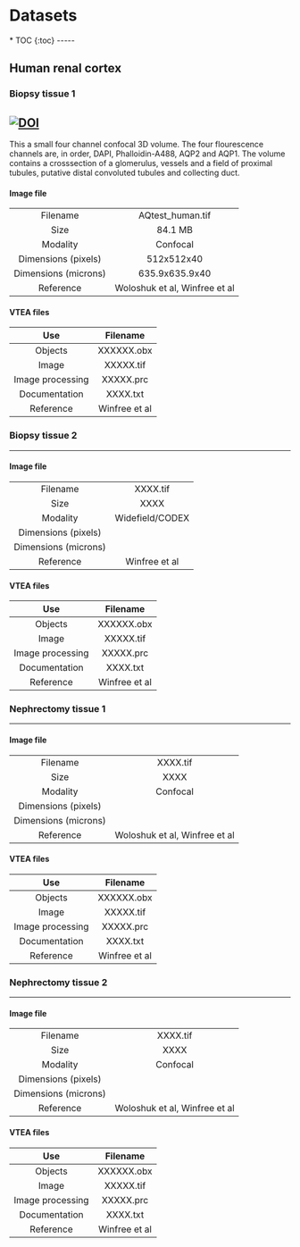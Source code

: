 <h1>Datasets</h1>
* TOC
{:toc}
-----

## Human renal cortex

### Biopsy tissue 1
<a href="https://doi.org/10.5281/zenodo.5816199"><img src="https://zenodo.org/badge/DOI/10.5281/zenodo.5816199.svg" alt="DOI"></a>
-----

This a small four channel confocal 3D volume.  The four flourescence channels are, in order, DAPI, Phalloidin-A488, AQP2 and AQP1.  The volume contains a crosssection of a glomerulus, vessels and a field of proximal tubules, putative distal convoluted tubules and collecting duct.

<h4> Image file </h4>

|        |        |
|:------:|:------:|
|Filename|AQtest_human.tif| 
|Size|84.1 MB|   
|Modality|Confocal| 
|Dimensions (pixels)|512x512x40|
|Dimensions (microns)|635.9x635.9x40|
|Reference|Woloshuk et al, Winfree et al|

<h4> VTEA files </h4>

|    Use   |    Filename   |
|:------:|:------:|
|Objects|XXXXXX.obx| 
|Image|XXXXX.tif|   
|Image processing|XXXXX.prc| 
|Documentation|XXXX.txt|
|Reference|Winfree et al|

### Biopsy tissue 2
-----

<h4> Image file </h4>

|      |      |
|:------:|:------:|
|Filename|XXXX.tif| 
|Size|XXXX|   
|Modality|Widefield/CODEX| 
|Dimensions (pixels)| |
|Dimensions (microns)|  |
|Reference| Winfree et al|

<h4> VTEA files </h4>

|    Use   |    Filename   |
|:------:|:------:|
|Objects|XXXXXX.obx| 
|Image|XXXXX.tif|   
|Image processing|XXXXX.prc| 
|Documentation|XXXX.txt|
|Reference|Winfree et al|

### Nephrectomy tissue 1
-----

<h4> Image file </h4>

|      |      |
|:------:|:------:|
|Filename|XXXX.tif| 
|Size|XXXX|   
|Modality|Confocal| 
|Dimensions (pixels)| |
|Dimensions (microns)|  |
|Reference|Woloshuk et al, Winfree et al|

<h4> VTEA files </h4>

|    Use   |    Filename   |
|:------:|:------:|
|Objects|XXXXXX.obx| 
|Image|XXXXX.tif|   
|Image processing|XXXXX.prc| 
|Documentation|XXXX.txt|
|Reference|Winfree et al|

### Nephrectomy tissue 2
-----

<h4> Image file </h4>

|      |      |
|:------:|:------:|
|Filename|XXXX.tif| 
|Size|XXXX|   
|Modality|Confocal| 
|Dimensions (pixels)| |
|Dimensions (microns)|  |
|Reference|Woloshuk et al, Winfree et al|

<h4> VTEA files </h4>

|    Use   |    Filename   |
|:------:|:------:|
|Objects|XXXXXX.obx| 
|Image|XXXXX.tif|   
|Image processing|XXXXX.prc| 
|Documentation|XXXX.txt|
|Reference|Winfree et al|





